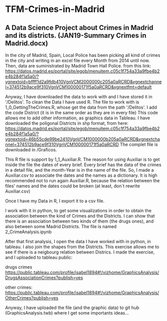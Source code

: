 # TFM-Crimes-in-Madrid
A Data Science Project about Crimes in Madrid and its districts.
(JAN19-Summary Crimes in Madrid.docx)
-------------------------------------------------------------------------

In the city of Madrid, Spain, Local Police has been picking all kind of crimes in the city and writing in an excel file every Month from 2014 until now.
Then, data are suministrated by Madrid Town Hall Police. from this link: 
https://datos.madrid.es/portal/site/egob/menuitem.c05c1f754a33a9fbe4b2e4b284f1a5a0/?vgnextoid=bffff1d2a9fdb410VgnVCM2000000c205a0aRCRD&vgnextchannel=374512b9ace9f310VgnVCM100000171f5a0aRCRD&vgnextfmt=default


Anyway, I have downloaded the data to work with and I have stored it in '/Delitos'.
To clean the Data I have used R. The file to work with is 1_0_GettingTheCrimes.R, whose get the data from the path '/Delitos'.
I add the code District (it is in the same order as they are in every file)
This code allows me to add other information, as graphics data in Tableau.
I have downloaded the poligonal Districts in shp format, from here:
https://datos.madrid.es/portal/site/egob/menuitem.c05c1f754a33a9fbe4b2e4b284f1a5a0/?vgnextoid=46b55cde99be2410VgnVCM1000000b205a0aRCRD&vgnextchannel=374512b9ace9f310VgnVCM100000171f5a0aRCRD
The complet file is downloaded in /Graficos.

This R file is support by 1_1_Auxiliar.R.
The reason for using Auxiliar is to get inside the file the dates of every brief.
Every brief has the data of the crimes in a detail file, and the month-Year is in the name of the file. So, I made a Auxiliar.csv to associate the dates and the names as a dictionary.
It is high recommended not to run again Auxiliar.R, because the relation between the files' names and the dates could be broken (at least, don´t rewrite Auxiliar.csv) 

Once I have my Data in R, I export it to a csv file.

I work with it in python, to get some visualizations in order to obtain the association between the kind of Crimes and the Districts.
I can show that there is an association between two kinds of them (the drugs ones), and also between some Madrid Districts.
The file is named 2_CrimeAnalysis.ipynb

After that first analysis, I open the data I have worked with in python, in tableau. I also join the shapes from the Districts. This exercise allows me to see if there is a neigbourg relation between Districs. I made the exercise, and I uploaded to tableau public:

drugs crimes
https://public.tableau.com/profile/isabel1894#!/vizhome/GraphicsAnalysis/DrugsAssociationCrimes?publish=yes

other crimes: 
https://public.tableau.com/profile/isabel1894#!/vizhome/GraphicsAnalysis/OtherCrimes?publish=yes

Anyway, I have uploaded the file (and the graphic data) to git hub (GraphicsAnalysis.twb) where I get some importants ideas...
